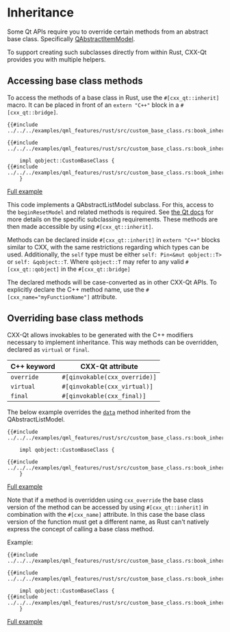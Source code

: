 <!--
SPDX-FileCopyrightText: 2023 Klarälvdalens Datakonsult AB, a KDAB Group company <info@kdab.com>
SPDX-FileContributor: Leon Matthes <leon.matthes@kdab.com>

SPDX-License-Identifier: MIT OR Apache-2.0
-->

# Inheritance

Some Qt APIs require you to override certain methods from an abstract base class.
Specifically [QAbstractItemModel](https://doc.qt.io/qt-6/qabstractitemmodel.html).

To support creating such subclasses directly from within Rust, CXX-Qt provides you with multiple helpers.

## Accessing base class methods
To access the methods of a base class in Rust, use the `#[cxx_qt::inherit]` macro.
It can be placed in front of an `extern "C++"` block in a `#[cxx_qt::bridge]`.

```rust,ignore
{{#include ../../../examples/qml_features/rust/src/custom_base_class.rs:book_inherit_qalm}}

{{#include ../../../examples/qml_features/rust/src/custom_base_class.rs:book_inherit_qalm_impl_unsafe}}

    impl qobject::CustomBaseClass {
{{#include ../../../examples/qml_features/rust/src/custom_base_class.rs:book_inherit_clear}}
    }
```
[Full example](https://github.com/KDAB/cxx-qt/blob/main/examples/qml_features/rust/src/custom_base_class.rs)

This code implements a QAbstractListModel subclass.
For this, access to the `beginResetModel` and related methods is required.
See [the Qt docs](https://doc.qt.io/qt-6/qabstractlistmodel.html) for more details on the specific subclassing requirements.
These methods are then made accessible by using `#[cxx_qt::inherit]`.

Methods can be declared inside `#[cxx_qt::inherit]` in `extern "C++"` blocks similar to CXX, with the same restrictions regarding which types can be used.
Additionally, the `self` type must be either `self: Pin<&mut qobject::T>` or `self: &qobject::T`. Where `qobject::T` may refer to any valid `#[cxx_qt::qobject]` in the `#[cxx_qt::bridge]`

The declared methods will be case-converted as in other CXX-Qt APIs.
To explicitly declare the C++ method name, use the `#[cxx_name="myFunctionName"]` attribute.

## Overriding base class methods

CXX-Qt allows invokables to be generated with the C++ modifiers necessary to implement inheritance.
This way methods can be overridden, declared as `virtual` or `final`.

| C++ keyword | CXX-Qt attribute              |
|-------------|-------------------------------|
| `override`  | `#[qinvokable(cxx_override)]` |
| `virtual`   | `#[qinvokable(cxx_virtual)]`  |
| `final`     | `#[qinvokable(cxx_final)]`    |

The below example overrides the [`data`](https://doc.qt.io/qt-6/qabstractitemmodel.html#data) method inherited from the QAbstractListModel.
```rust,ignore
{{#include ../../../examples/qml_features/rust/src/custom_base_class.rs:book_inherit_qalm}}

    impl qobject::CustomBaseClass {

{{#include ../../../examples/qml_features/rust/src/custom_base_class.rs:book_inherit_data}}
    }
```
[Full example](https://github.com/KDAB/cxx-qt/blob/main/examples/qml_features/rust/src/custom_base_class.rs)

Note that if a method is overridden using `cxx_override` the base class version of the method can be accessed by using `#[cxx_qt::inherit]` in combination with the `#[cxx_name]` attribute.
In this case the base class version of the function must get a different name, as Rust can't natively express the concept of calling a base class method.

Example:
```rust,ignore
{{#include ../../../examples/qml_features/rust/src/custom_base_class.rs:book_inherit_qalm}}

{{#include ../../../examples/qml_features/rust/src/custom_base_class.rs:book_inherit_qalm_impl_safe}}

    impl qobject::CustomBaseClass {
{{#include ../../../examples/qml_features/rust/src/custom_base_class.rs:book_inherit_can_fetch_more}}
    }
```
[Full example](https://github.com/KDAB/cxx-qt/blob/main/examples/qml_features/rust/src/custom_base_class.rs)
